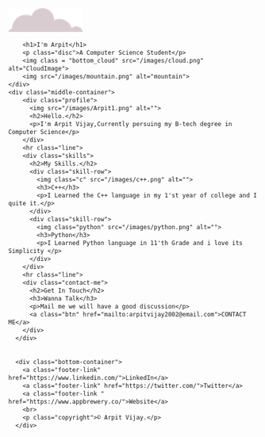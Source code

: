<!DOCTYPE html>
<html lang="en">
<head >
    <meta charset="UTF-8">
    <meta http-equiv="X-UA-Compatible" content="IE=edge">
    <meta name="viewport" content="width=device-width, initial-scale=1.0">
    <title>Arpit Vijay</title>
    <link rel="stylesheet" href="styles.css">
    <link rel="icon" href="/images/favicon1.ico">
    <link rel="preconnect" href="https://fonts.googleapis.com">
    <link rel="preconnect" href="https://fonts.gstatic.com" crossorigin>
    <link href="https://fonts.googleapis.com/css2?family=Merriweather&family=Montserrat&family=Sacramento&display=swap" rel="stylesheet">
</head>
<body class = "test">
    <div class = "top_container">
        <img class = "top_cloud" src="/images/cloud.png" alt="CloudImage">
        
        <h1>I'm Arpit</h1>
        <p class="disc">A Computer Science Student</p>
        <img class = "bottom_cloud" src="/images/cloud.png" alt="CloudImage">
        <img src="/images/mountain.png" alt="mountain">
    </div>
    <div class="middle-container">
        <div class="profile">
          <img src="/images/Arpit1.png" alt="">
          <h2>Hello.</h2>
          <p>I'm Arpit Vijay,Currently persuing my B-tech degree in Computer Science</p>
        </div>
        <hr class="line">
        <div class="skills">
          <h2>My Skills.</h2>
          <div class="skill-row">
            <img class="c" src="/images/c++.png" alt="">
            <h3>C++</h3>
            <p>I Learned the C++ language in my 1'st year of college and I quite it.</p>
          </div>
          <div class="skill-row">
            <img class="python" src="/images/python.png" alt="">
            <h3>Python</h3>
            <p>I Learned Python language in 11'th Grade and i love its Simplicity </p>
          </div>
        </div>
        <hr class="line">
        <div class="contact-me">
          <h2>Get In Touch</h2>
          <h3>Wanna Talk</h3>
          <p>Mail me we will have a good discussion</p>
          <a class="btn" href="mailto:arpitvijay2002@email.com">CONTACT ME</a>
        </div>
      </div>
      
      
      <div class="bottom-container">
        <a class="footer-link" href="https://www.linkedin.com/">LinkedIn</a>
        <a class="footer-link" href="https://twitter.com/">Twitter</a>
        <a class="footer-link " href="https://www.appbrewery.co/">Website</a>
        <br>
        <p class="copyright">© Arpit Vijay.</p>
      </div>
      
</body>
</html>
